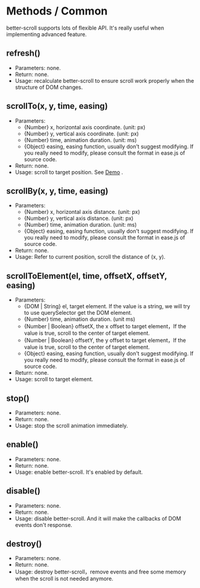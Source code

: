 # Methods / Common

better-scroll supports lots of flexible API. It's really useful when implementing advanced feature.

## refresh()
  - Parameters: none.
  - Return: none.
  - Usage: recalculate better-scroll to ensure scroll work properly when the structure of DOM changes.

## scrollTo(x, y, time, easing)
   - Parameters:
     - {Number} x, horizontal axis coordinate. (unit: px)
     - {Number} y, vertical axis coordinate. (unit: px)
     - {Number} time, animation duration. (unit: ms)
     - {Object} easing, easing function, usually don't suggest modifying. If you really need to modify, please consult the format in ease.js of source code.
   - Return: none.
   - Usage: scroll to target position. See [Demo](https://ustbhuangyi.github.io/better-scroll/demo/#/vertical-scroll) .

## scrollBy(x, y, time, easing)
   - Parameters:
     - {Number} x, horizontal axis distance. (unit: px)
     - {Number} y, vertical axis distance. (unit: px)
     - {Number} time, animation duration. (unit: ms)
     - {Object} easing, easing function, usually don't suggest modifying. If you really need to modify, please consult the format in ease.js of source code.
   - Return: none.
   - Usage: Refer to current position, scroll the distance of (x, y).

## scrollToElement(el, time, offsetX, offsetY, easing)
   - Parameters:
     - {DOM | String} el, target element. If the value is a string, we will try to use querySelector get the DOM element.
     - {Number} time, animation duration. (unit ms)
     - {Number | Boolean} offsetX, the x offset to target element，If the value is true, scroll to the center of target element.
     - {Number | Boolean} offsetY, the y offset to target element，If the value is true, scroll to the center of target element.
     - {Object} easing, easing function, usually don't suggest modifying. If you really need to modify, please consult the format in ease.js of source code.
   - Return: none.
   - Usage: scroll to target element.

## stop()
   - Parameters: none.
   - Return: none.
   - Usage: stop the scroll animation immediately.

## enable()
   - Parameters: none.
   - Return: none.
   - Usage: enable better-scroll. It's enabled by default.

## disable()
   - Parameters: none.
   - Return: none.
   - Usage: disable better-scroll. And it will make the callbacks of DOM events don't response.

## destroy()
   - Parameters: none.
   - Return: none.
   - Usage: destroy better-scroll，remove events and free some memory when the scroll is not needed anymore.
